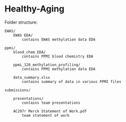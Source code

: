 # Healthy-Aging

Folder structure:

	EWAS/
		EWAS EDA/
			contains EWAS methylation data EDA

	ppmi/
		blood_chem_EDA/
			contains PPMI blood chemistry EDA

		ppmi_120_methylation_profiling/
			contains PPMI methylation data EDA

		data_summary.xlsx
			contains summary of data in various PPMI files

	submissions/

		presentations/
			contains team presentations

		AC297r Merck Statement of Work.pdf
			team statement of work 
